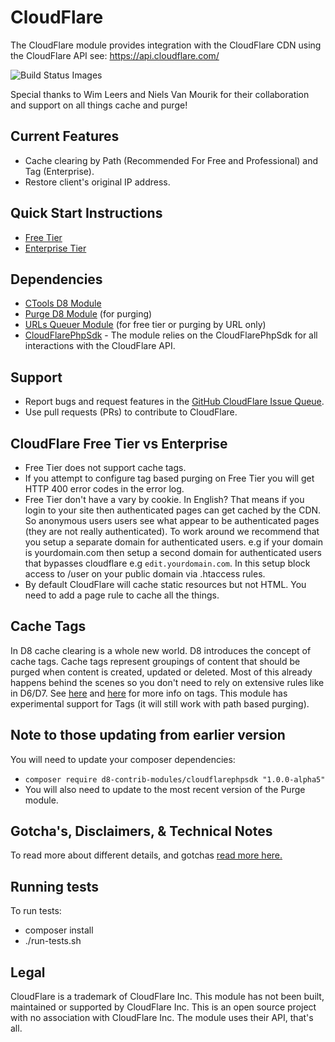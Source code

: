 # CloudFlare
The CloudFlare module provides integration with the CloudFlare CDN using the CloudFlare API see: https://api.cloudflare.com/

<img alt="Build Status Images" src="https://travis-ci.org/d8-contrib-modules/cloudflare.svg">

Special thanks to Wim Leers and Niels Van Mourik for their collaboration and support on all things cache and purge!

## Current Features
- Cache clearing by Path (Recommended For Free and Professional) and Tag (Enterprise).
- Restore client's original IP address.

## Quick Start Instructions
- [Free Tier](https://github.com/d8-contrib-modules/cloudflare/blob/8.x-1.x/docs/freetier_setup.md)
- [Enterprise Tier](https://github.com/d8-contrib-modules/cloudflare/blob/8.x-1.x/docs/enterprise_setup.md)

## Dependencies
- [CTools D8 Module](https://www.drupal.org/project/ctools)
- [Purge D8 Module](https://www.drupal.org/project/purge) (for purging)
- [URLs Queuer Module](https://www.drupal.org/project/purge_queuer_url) (for free tier or purging by URL only)
- [CloudFlarePhpSdk](https://github.com/d8-contrib-modules/cloudflarephpsdk) - The module relies on the CloudFlarePhpSdk for all interactions with the
CloudFlare API. 

## Support
- Report bugs and request features in the [GitHub CloudFlare Issue Queue](https://github.com/d8-contrib-modules/cloudflare/issues).
- Use pull requests (PRs) to contribute to CloudFlare.

## CloudFlare Free Tier vs Enterprise
- Free Tier does not support cache tags.  
- If you attempt to configure tag based purging on Free Tier you will get HTTP 400 error codes in the error log.
- Free Tier don't have a vary by cookie. In English?  That means if you login to
  your site then authenticated pages can get cached by the CDN.  So anonymous users
  users see what appear to be authenticated pages (they are not really authenticated).
  To work around we recommend that you setup a separate domain for authenticated
  users. e.g if your domain is yourdomain.com then setup a second domain for
  authenticated users that bypasses cloudflare e.g `edit.yourdomain.com`. In this setup block access to /user on your public
  domain via .htaccess rules.
- By default CloudFlare will cache static resources but not HTML. You need to add a page rule to cache all the things.

## Cache Tags
In D8 cache clearing is a whole new world. D8 introduces the concept of cache
tags.  Cache tags represent groupings of  content that should be purged when
content is created, updated or deleted. Most of this already happens behind the
scenes so you don't need to rely on extensive rules like in D6/D7.
See [here](https://www.drupal.org/developing/api/8/cache/tags)
and [here](http://buytaert.net/making-drupal-8-fly) for more info on tags.  This
module has experimental support for Tags (it will still work with path based purging).

## Note to those updating from earlier version
You will need to update your composer dependencies:
-   `composer require d8-contrib-modules/cloudflarephpsdk "1.0.0-alpha5"`
- You will also need to update to the most recent version of the Purge module.

## Gotcha's, Disclaimers, & Technical Notes
To read more about different details, and gotchas [read more here.](https://github.com/d8-contrib-modules/cloudflare/blob/8.x-1.x/docs/disclaimers.md)

## Running tests
To run tests:
  - composer install
  - ./run-tests.sh

## Legal
CloudFlare is a trademark of CloudFlare Inc.  This module has not been built,
maintained or supported by CloudFlare Inc.  This is an open source project with
no association with CloudFlare Inc.  The module uses their API, that's all.
